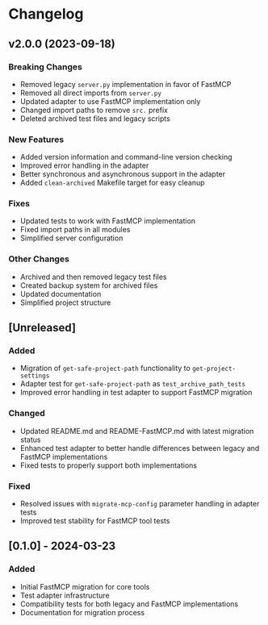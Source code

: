 # Changelog

## v2.0.0 (2023-09-18)

### Breaking Changes

- Removed legacy `server.py` implementation in favor of FastMCP
- Removed all direct imports from `server.py`
- Updated adapter to use FastMCP implementation only
- Changed import paths to remove `src.` prefix
- Deleted archived test files and legacy scripts

### New Features

- Added version information and command-line version checking
- Improved error handling in the adapter
- Better synchronous and asynchronous support in the adapter
- Added `clean-archived` Makefile target for easy cleanup

### Fixes

- Updated tests to work with FastMCP implementation
- Fixed import paths in all modules
- Simplified server configuration

### Other Changes

- Archived and then removed legacy test files
- Created backup system for archived files
- Updated documentation
- Simplified project structure

## [Unreleased]

### Added
- Migration of `get-safe-project-path` functionality to `get-project-settings`
- Adapter test for `get-safe-project-path` as `test_archive_path_tests`
- Improved error handling in test adapter to support FastMCP migration

### Changed
- Updated README.md and README-FastMCP.md with latest migration status
- Enhanced test adapter to better handle differences between legacy and FastMCP implementations
- Fixed tests to properly support both implementations 

### Fixed
- Resolved issues with `migrate-mcp-config` parameter handling in adapter tests
- Improved test stability for FastMCP tool tests

## [0.1.0] - 2024-03-23

### Added
- Initial FastMCP migration for core tools
- Test adapter infrastructure
- Compatibility tests for both legacy and FastMCP implementations
- Documentation for migration process 